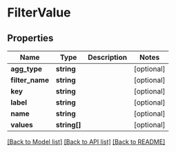 # FilterValue

## Properties
Name | Type | Description | Notes
------------ | ------------- | ------------- | -------------
**agg_type** | **string** |  | [optional] 
**filter_name** | **string** |  | [optional] 
**key** | **string** |  | [optional] 
**label** | **string** |  | [optional] 
**name** | **string** |  | [optional] 
**values** | **string[]** |  | [optional] 

[[Back to Model list]](../../README.md#documentation-for-models) [[Back to API list]](../../README.md#documentation-for-api-endpoints) [[Back to README]](../../README.md)


